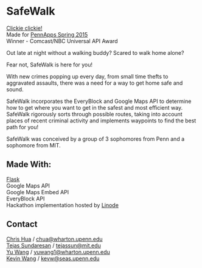 # SafeWalk
[Clickie clickie!](http://104.237.151.11:5000/)  
Made for [PennApps Spring 2015](http://2015s.pennapps.com/)  
Winner - Comcast/NBC Universal API Award  

Out late at night without a walking buddy? Scared to walk home alone?

Fear not, SafeWalk is here for you!

With new crimes popping up every day, from small time thefts to aggravated assaults, there was a need for a way to get home safe and sound.

SafeWalk incorporates the EveryBlock and Google Maps API to determine how to get where you want to get in the safest and most efficient way. SafeWalk rigorously sorts through possible routes, taking into account places of recent criminal activity and implements waypoints to find the best path for you!

SafeWalk was conceived by a group of 3 sophomores from Penn and a sophomore from MIT.

## Made With:
[Flask](http://flask.pocoo.org/)  
Google Maps API  
Google Maps Embed API  
EveryBlock API  
Hackathon implementation hosted by [Linode](https://www.linode.com/)

## Contact
[Chris Hua](https://github.com/stillmatic) / chua@wharton.upenn.edu  
[Tejas Sundaresan](https://github.com/tejassun) / tejassun@mit.edu  
[Yu Wang](https://github.com/therealwang) / yuwang1@wharton.upenn.edu  
[Kevin Wang](https://github.com/kbose) / kevw@seas.upenn.edu  